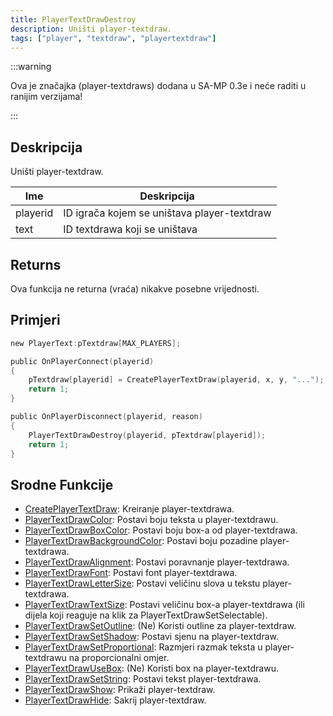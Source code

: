 ```yaml
---
title: PlayerTextDrawDestroy
description: Uništi player-textdraw.
tags: ["player", "textdraw", "playertextdraw"]
---
```


:::warning

Ova je značajka (player-textdraws) dodana u SA-MP 0.3e i neće raditi u ranijim verzijama!

:::

## Deskripcija

Uništi player-textdraw.

| Ime      | Deskripcija                                 |
| -------- | ------------------------------------------- |
| playerid | ID igrača kojem se uništava player-textdraw |
| text     | ID textdrawa koji se uništava               |

## Returns

Ova funkcija ne returna (vraća) nikakve posebne vrijednosti.

## Primjeri

```c
new PlayerText:pTextdraw[MAX_PLAYERS];

public OnPlayerConnect(playerid)
{
    pTextdraw[playerid] = CreatePlayerTextDraw(playerid, x, y, "...");
    return 1;
}

public OnPlayerDisconnect(playerid, reason)
{
    PlayerTextDrawDestroy(playerid, pTextdraw[playerid]);
    return 1;
}
```

## Srodne Funkcije

- [CreatePlayerTextDraw](CreatePlayerTextDraw): Kreiranje player-textdrawa.
- [PlayerTextDrawColor](PlayerTextDrawColor): Postavi boju teksta u player-textdrawu.
- [PlayerTextDrawBoxColor](PlayerTextDrawBoxColor): Postavi boju box-a od player-textdrawa.
- [PlayerTextDrawBackgroundColor](PlayerTextDrawBackgroundColor): Postavi boju pozadine player-textdrawa.
- [PlayerTextDrawAlignment](PlayerTextDrawAlignment): Postavi poravnanje player-textdrawa.
- [PlayerTextDrawFont](PlayerTextDrawFont): Postavi font player-textdrawa.
- [PlayerTextDrawLetterSize](PlayerTextDrawLetterSize): Postavi veličinu slova u tekstu player-textdrawa.
- [PlayerTextDrawTextSize](PlayerTextDrawTextSize): Postavi veličinu box-a player-textdrawa (ili dijela koji reaguje na klik za PlayerTextDrawSetSelectable).
- [PlayerTextDrawSetOutline](PlayerTextDrawSetOutline): (Ne) Koristi outline za player-textdraw.
- [PlayerTextDrawSetShadow](PlayerTextDrawSetShadow): Postavi sjenu na player-textdraw.
- [PlayerTextDrawSetProportional](PlayerTextDrawSetProportional): Razmjeri razmak teksta u player-textdrawu na proporcionalni omjer.
- [PlayerTextDrawUseBox](PlayerTextDrawUseBox): (Ne) Koristi box na player-textdrawu.
- [PlayerTextDrawSetString](PlayerTextDrawSetString): Postavi tekst player-textdrawa.
- [PlayerTextDrawShow](PlayerTextDrawShow): Prikaži player-textdraw.
- [PlayerTextDrawHide](PlayerTextDrawHide): Sakrij player-textdraw.

